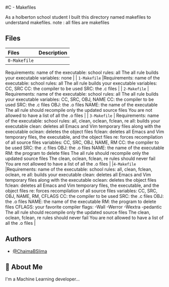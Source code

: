 #C - Makefiles

As a holberton school student I built this directory named makefiles to understand makefiles.
note : all files are makefiles
## Files

| Files |  Description                |
| :-------- |  :------------------------- |
| `0-Makefile` |
Requirements:
name of the executable: school
rules: all
The all rule builds your executable
variables: none |
|  `1-Makefile` |Requirements:
name of the executable: school
rules: all
The all rule builds your executable
variables: CC, SRC
CC: the compiler to be used
SRC: the .c files |
| `2-Makefile` | Requirements:
name of the executable: school
rules: all
The all rule builds your executable
variables: CC, SRC, OBJ, NAME
CC: the compiler to be used
SRC: the .c files
OBJ: the .o files
NAME: the name of the executable
The all rule should recompile only the updated source files
You are not allowed to have a list of all the .o files  |
| `3-Makefile` | Requirements:
name of the executable: school
rules: all, clean, oclean, fclean, re
all: builds your executable
clean: deletes all Emacs and Vim temporary files along with the executable
oclean: deletes the object files
fclean: deletes all Emacs and Vim temporary files, the executable, and the object files
re: forces recompilation of all source files
variables: CC, SRC, OBJ, NAME, RM
CC: the compiler to be used
SRC: the .c files
OBJ: the .o files
NAME: the name of the executable
RM: the program to delete files
The all rule should recompile only the updated source files
The clean, oclean, fclean, re rules should never fail
You are not allowed to have a list of all the .o files |
|`4-Makefile` |Requirements:
name of the executable: school
rules: all, clean, fclean, oclean, re
all: builds your executable
clean: deletes all Emacs and Vim temporary files along with the executable
oclean: deletes the object files
fclean: deletes all Emacs and Vim temporary files, the executable, and the object files
re: forces recompilation of all source files
variables: CC, SRC, OBJ, NAME, RM, CFLAGS
CC: the compiler to be used
SRC: the .c files
OBJ: the .o files
NAME: the name of the executable
RM: the program to delete files
CFLAGS: your favorite compiler flags: -Wall -Werror -Wextra -pedantic
The all rule should recompile only the updated source files
The clean, oclean, fclean, re rules should never fail
You are not allowed to have a list of all the .o files |
## Authors

- [@ChaimaBSlima](https://www.github.com/octokatherine)


## 🚀 About Me
I'm a Machine Learning developer...
